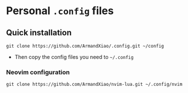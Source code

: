 # Personal `.config` files
## Quick installation
```
git clone https://github.com/ArmandXiao/.config.git ~/config
```

- Then copy the config files you need to `~/.config`

### Neovim configuration
```
git clone https://github.com/ArmandXiao/nvim-lua.git ~/.config/nvim
```
